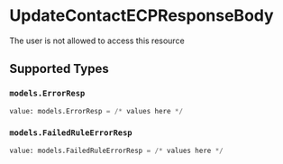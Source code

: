 # UpdateContactECPResponseBody

The user is not allowed to access this resource


## Supported Types

### `models.ErrorResp`

```python
value: models.ErrorResp = /* values here */
```

### `models.FailedRuleErrorResp`

```python
value: models.FailedRuleErrorResp = /* values here */
```

